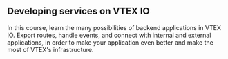 ## Developing services on VTEX IO

In this course, learn the many possibilities of backend applications in VTEX IO. Export routes, handle events, and connect with internal and external applications, in order to make your application even better and make the most of VTEX's infrastructure.
